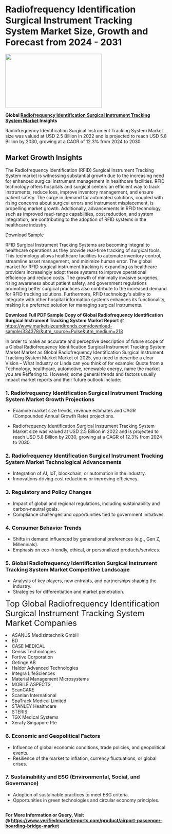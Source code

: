 <H1>Radiofrequency Identification Surgical Instrument Tracking System Market Size, Growth and Forecast from 2024 - 2031</H1><img class="aligncenter size-medium wp-image-584254" src="https://thirdeyenews.in/wp-content/uploads/2024/09/Global-Market-Research-300x168.jpeg" alt="" width="300" height="168" /><p><strong>Global&nbsp;<a href="https://www.marketsizeandtrends.com/download-sample/334378/&amp;utm_source=Pulse&amp;utm_medium=218">Radiofrequency Identification Surgical Instrument Tracking System Market</a> Insights</strong></p><p>Radiofrequency Identification Surgical Instrument Tracking System Market size was valued at USD 2.5 Billion in 2022 and is projected to reach USD 5.8 Billion by 2030, growing at a CAGR of 12.3% from 2024 to 2030.</p><p><h2>Market Growth Insights</h2> <p>The Radiofrequency Identification (RFID) Surgical Instrument Tracking System market is witnessing substantial growth due to the increasing need for enhanced surgical instrument management in healthcare facilities. RFID technology offers hospitals and surgical centers an efficient way to track instruments, reduce loss, improve inventory management, and ensure patient safety. The surge in demand for automated solutions, coupled with rising concerns about surgical errors and instrument misplacement, is propelling market growth. Additionally, advancements in RFID technology, such as improved read-range capabilities, cost reduction, and system integration, are contributing to the adoption of RFID systems in the healthcare industry.</p> <p>Download Sample</p> <p>RFID Surgical Instrument Tracking Systems are becoming integral to healthcare operations as they provide real-time tracking of surgical tools. This technology allows healthcare facilities to automate inventory control, streamline asset management, and minimize human error. The global market for RFID surgical instrument tracking is expanding as healthcare providers increasingly adopt these systems to improve operational efficiency and reduce costs. The growth of minimally invasive surgeries, rising awareness about patient safety, and government regulations promoting better surgical practices also contribute to the increased demand for RFID tracking solutions. Furthermore, RFID technology's ability to integrate with other hospital information systems enhances its functionality, making it a preferred solution for managing surgical instruments.</p> <p></p><p><span class=""><strong>Download Full PDF Sample Copy of Global Radiofrequency Identification Surgical Instrument Tracking System Market Report</strong> @ <a href="https://www.marketsizeandtrends.com/download-sample/334378/&amp;utm_source=Pulse&amp;utm_medium=218" target="_blank">https://www.marketsizeandtrends.com/download-sample/334378/&amp;utm_source=Pulse&amp;utm_medium=218</a></span></p><p>In order to make an accurate and perceptive description of future scope of a Global&nbsp;Radiofrequency Identification Surgical Instrument Tracking System Market Market as Global&nbsp;Radiofrequency Identification Surgical Instrument Tracking System Market Market of 2025, you need to describe a clear Vision &ndash; What Industry or Linda can you think of for example: Quote from a Technology, healthcare, automotive, renewable energy, name the market you are Reffering to. However, some general trends and factors usually impact market reports and their future outlook include:</p><h3>1.&nbsp;<strong>Radiofrequency Identification Surgical Instrument Tracking System Market Growth Projections</strong></h3><ul><li>Examine market size trends, revenue estimates and CAGR (Compounded Annual Growth Rate) projections.</li><li><p>Radiofrequency Identification Surgical Instrument Tracking System Market size was valued at USD 2.5 Billion in 2022 and is projected to reach USD 5.8 Billion by 2030, growing at a CAGR of 12.3% from 2024 to 2030.</p></li></ul><h3>2.&nbsp;<strong>Radiofrequency Identification Surgical Instrument Tracking System Market Technological Advancements</strong></h3><ul><li>Integration of AI, IoT, blockchain, or automation in the industry.</li><li>Innovations driving cost reductions or improving efficiency.</li></ul><h3>3.&nbsp;<strong>Regulatory and Policy Changes</strong></h3><ul><li>Impact of global and regional regulations, including sustainability and carbon-neutral goals.</li><li>Compliance challenges and opportunities tied to government initiatives.</li></ul><h3>4.&nbsp;<strong>Consumer Behavior Trends</strong></h3><ul><li>Shifts in demand influenced by generational preferences (e.g., Gen Z, Millennials).</li><li>Emphasis on eco-friendly, ethical, or personalized products/services.</li></ul><h3>5.&nbsp;<strong>Global Radiofrequency Identification Surgical Instrument Tracking System Market Competitive Landscape</strong></h3><ul><li>Analysis of key players, new entrants, and partnerships shaping the industry.</li><li>Strategies for differentiation and market penetration.</li></ul><p data-pm-slice="1 1 []"><span style="color: inherit; font-family: inherit; font-size: 25px;">Top Global Radiofrequency Identification Surgical Instrument Tracking System Market Companies</span></p><div class="" data-test-id=""><p><li>ASANUS Medizintechnik GmbH</li><li> BD</li><li> CASE MEDICAL</li><li> Censis Technologies</li><li> Fortive Corporation</li><li> Getinge AB</li><li> Haldor Advanced Technologies</li><li> Integra LifeSciences</li><li> Material Management Microsystems</li><li> MOBILE ASPECTS</li><li> ScanCARE</li><li> Scanlan International</li><li> SpaTrack Medical Limited</li><li> STANLEY Healthcare</li><li> STERIS</li><li> TGX Medical Systems</li><li> Xerafy Singapore Pte</li></p></div><h3>6.&nbsp;<strong>Economic and Geopolitical Factors</strong></h3><ul><li>Influence of global economic conditions, trade policies, and geopolitical events.</li><li>Resilience of the market to inflation, currency fluctuations, or global crises.</li></ul><h3>7.&nbsp;<strong>Sustainability and ESG (Environmental, Social, and Governance)</strong></h3><ul><li>Adoption of sustainable practices to meet ESG criteria.</li><li>Opportunities in green technologies and circular economy principles.</li></ul><h2><strong style="font-size: 14px;">For More Information or Query, Visit @&nbsp;</strong><a style="background-color: #ffffff; font-size: 14px;" href="https://www.marketsizeandtrends.com/report/radiofrequency-identification-surgical-instrument-tracking-system-market/" target="_blank">https://www.verifiedmarketreports.com/product/airport-passenger-boarding-bridge-market</a></h2>
